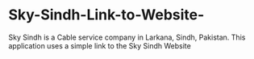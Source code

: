# Sky-Sindh-Link-to-Website-
Sky Sindh is a Cable service company in Larkana, Sindh, Pakistan. This application uses a simple link to the Sky Sindh Website
